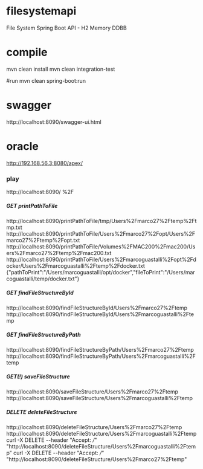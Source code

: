 # filesystemapi
File System Spring Boot API - H2 Memory DDBB

# compile
mvn clean install
mvn clean integration-test

#run
mvn clean spring-boot:run

# swagger
http://localhost:8090/swagger-ui.html

# oracle
http://192.168.56.3:8080/apex/

### play
http://localhost:8090/
%2F

##### GET printPathToFile
http://localhost:8090/printPathToFile/tmp/Users%2Fmarco27%2Ftemp%2Ftmp.txt
http://localhost:8090/printPathToFile/Users%2Fmarco27%2Fopt/Users%2Fmarco27%2Ftemp%2Fopt.txt
http://localhost:8090/printPathToFile/Volumes%2FMAC200%2Fmac200/Users%2Fmarco27%2Ftemp%2Fmac200.txt
http://localhost:8090/printPathToFile/Users%2Fmarcoguastalli%2Fopt%2Fdocker/Users%2Fmarcoguastalli%2Ftemp%2Fdocker.txt
{"pathToPrint":"/Users/marcoguastalli/opt/docker","fileToPrint":"/Users/marcoguastalli/temp/docker.txt"}

##### GET findFileStructureById
http://localhost:8090/findFileStructureById/Users%2Fmarco27%2Ftemp
http://localhost:8090/findFileStructureById/Users%2Fmarcoguastalli%2Ftemp

##### GET findFileStructureByPath
http://localhost:8090/findFileStructureByPath/Users%2Fmarco27%2Ftemp
http://localhost:8090/findFileStructureByPath/Users%2Fmarcoguastalli%2Ftemp

##### GET(!) saveFileStructure
http://localhost:8090/saveFileStructure/Users%2Fmarco27%2Ftemp
http://localhost:8090/saveFileStructure/Users%2Fmarcoguastalli%2Ftemp

##### DELETE deleteFileStructure
http://localhost:8090/deleteFileStructure/Users%2Fmarco27%2Ftemp
http://localhost:8090/deleteFileStructure/Users%2Fmarcoguastalli%2Ftemp
curl -X DELETE --header "Accept: */*" "http://localhost:8090/deleteFileStructure/Users%2Fmarcoguastalli%2Ftemp"
curl -X DELETE --header "Accept: */*" "http://localhost:8090/deleteFileStructure/Users%2Fmarco27%2Ftemp"
